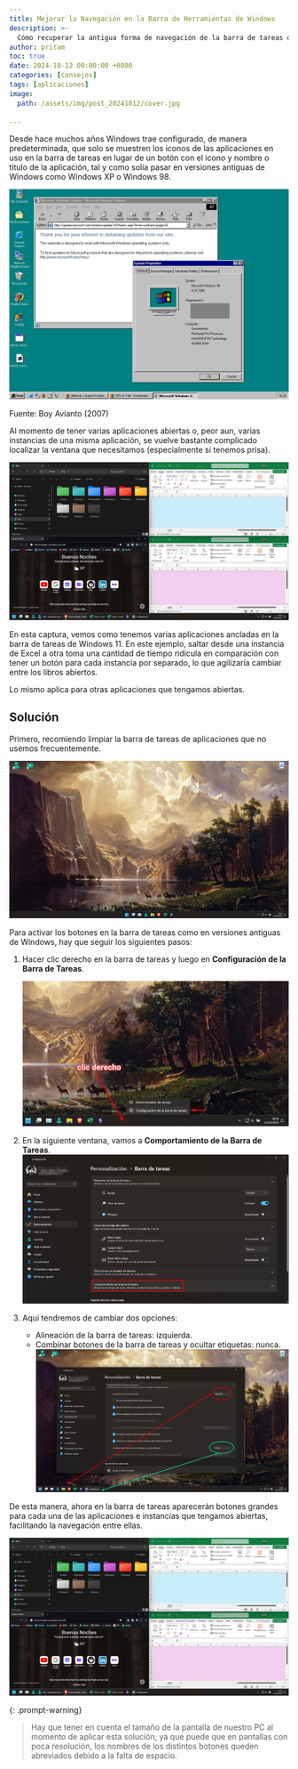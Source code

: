 ```yaml
---
title: Mejorar la Navegación en la Barra de Herramientas de Windows
description: >-
  Cómo recuperar la antigua forma de navegación de la barra de tareas del escritorio de Windows.
author: pritam
toc: true
date: 2024-10-12 00:00:00 +0800
categories: [consejos]
tags: [aplicaciones]
image:
  path: /assets/img/post_20241012/cover.jpg

---
```

Desde hace muchos años Windows trae configurado, de manera predeterminada, que solo se muestren los iconos de las aplicaciones en uso en la barra de tareas en lugar de un botón con el icono y nombre o título de la aplicación, tal y como solía pasar en versiones antiguas de Windows como Windows XP o Windows 98.

![Escritorio de Windows 98](/assets/img/post_20241012/windows_98.jpg)

Fuente: Boy Avianto (2007)

Al momento de tener varias aplicaciones abiertas o, peor aun, varias instancias de una misma aplicación, se vuelve bastante complicado localizar la ventana que necesitamos (especialmente si tenemos prisa).

![Escritorio](/assets/img/post_20241012/taskbar_7.png)

En esta captura, vemos como tenemos varias aplicaciones ancladas en la barra de tareas de Windows 11. En este ejemplo, saltar desde una instancia de Excel a otra toma una cantidad de tiempo ridícula en comparación con tener un botón para cada instancia por separado, lo que agilizaría cambiar entre los libros abiertos.

Lo mismo aplica para otras aplicaciones que tengamos abiertas.

## Solución

Primero, recomiendo limpiar la barra de tareas de aplicaciones que no usemos frecuentemente.

![Escritorio](/assets/img/post_20241012/taskbar_1.jpg)

Para activar los botones en la barra de tareas como en versiones antiguas de Windows, hay que seguir los siguientes pasos:

1. Hacer clic derecho en la barra de tareas y luego en **Configuración de la Barra de Tareas**.
   
   ![Escritorio](/assets/img/post_20241012/taskbar_3.jpg)

2. En la siguiente ventana, vamos a **Comportamiento de la Barra de Tareas**.
   ![Configuración](/assets/img/post_20241012/taskbar_4.png)
3. Aquí tendremos de cambiar dos opciones: 
   -  Alineación de la barra de tareas: izquierda.
   -  Combinar botones de la barra de tareas y ocultar etiquetas: nunca.
   ![Escritorio y Configuración](/assets/img/post_20241012/taskbar_6.jpg)

De esta manera, ahora en la barra de tareas aparecerán botones grandes para cada una de las aplicaciones e instancias que tengamos abiertas, facilitando la navegación entre ellas.

![Escritorio](/assets/img/post_20241012/taskbar_7.png)

{: .prompt-warning}
> Hay que tener en cuenta el tamaño de la pantalla de nuestro PC al momento de aplicar esta solución, ya que puede que en pantallas con poca resolución, los nombres de los distintos botones queden abreviados debido a la falta de espacio.